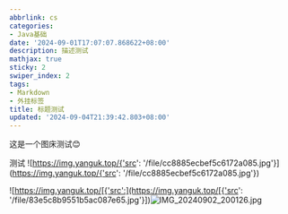 ```yaml
---
abbrlink: cs
categories:
- Java基础
date: '2024-09-01T17:07:07.868622+08:00'
description: 描述测试
mathjax: true
sticky: 2
swiper_index: 2
tags:
- Markdown
- 外挂标签
title: 标题测试
updated: '2024-09-04T21:39:42.803+08:00'
---
```

这是一个图床测试😊

测试
![https://img.yanguk.top/{'src': '/file/cc8885ecbef5c6172a085.jpg'}](https://img.yanguk.top/{'src': '/file/cc8885ecbef5c6172a085.jpg'})

![https://img.yanguk.top/[{'src':](https://img.yanguk.top/[{'src': '/file/83e5c8b9551b5ac087e65.jpg'}])![IMG_20240902_200126.jpg](https://imgbed-2zc.pages.dev/file/636cd5cecd6c9e4811325.jpg)
